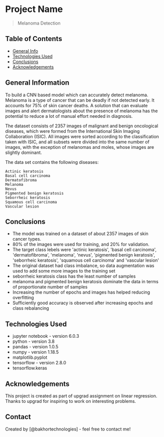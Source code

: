 # Project Name
> Melanoma Detection


## Table of Contents
* [General Info](#general-information)
* [Technologies Used](#technologies-used)
* [Conclusions](#conclusions)
* [Acknowledgements](#acknowledgements)

<!-- You can include any other section that is pertinent to your problem -->

## General Information
To build a CNN based model which can accurately detect melanoma. Melanoma is a type of cancer that can be deadly if not detected early. It accounts for 75% of skin cancer deaths. A solution that can evaluate images and alert dermatologists about the presence of melanoma has the potential to reduce a lot of manual effort needed in diagnosis.

The dataset consists of 2357 images of malignant and benign oncological diseases, which were formed from the International Skin Imaging Collaboration (ISIC). All images were sorted according to the classification taken with ISIC, and all subsets were divided into the same number of images, with the exception of melanomas and moles, whose images are slightly dominant.

The data set contains the following diseases:

    Actinic keratosis
    Basal cell carcinoma
    Dermatofibroma
    Melanoma
    Nevus
    Pigmented benign keratosis
    Seborrheic keratosis
    Squamous cell carcinoma
    Vascular lesion

## Conclusions
- The model was trained on a  dataset of about 2357 images of skin cancer types.
- 80% of the images were used for training, and 20% for validation.
- The target class lebels were 'actinic keratosis', 'basal cell carcinoma', 'dermatofibroma', 'melanoma', 'nevus', 'pigmented benign keratosis', 'seborrheic keratosis', 'squamous cell carcinoma' and 'vascular lesion'
- The original dataset had class imbalance, so data augmentation was used to add some more images to the training set
- seborrheic keratosis class has the least number of samples
- melanoma and pigmented benign keratosis dominate the data in terms of proportionate number of samples
- Increasing the number of epochs and images has helped reducing overfitting
- Sufficiently good accuracy is observed after increasing epochs and class rebalancing

## Technologies Used
- jupyter notebook - version 6.0.3
- python - version 3.8
- pandas - version 1.0.5
- numpy - version 1.18.5
- matplotlib.pyplot
- tensorflow - version 2.8.0
- tensorflow.keras

## Acknowledgements
This project is created as part of upgrad assignment on linear regression. Thanks to upgrad for inspiring to work on interesting problems.

## Contact
Created by [@bakhortechnologies] - feel free to contact me!
